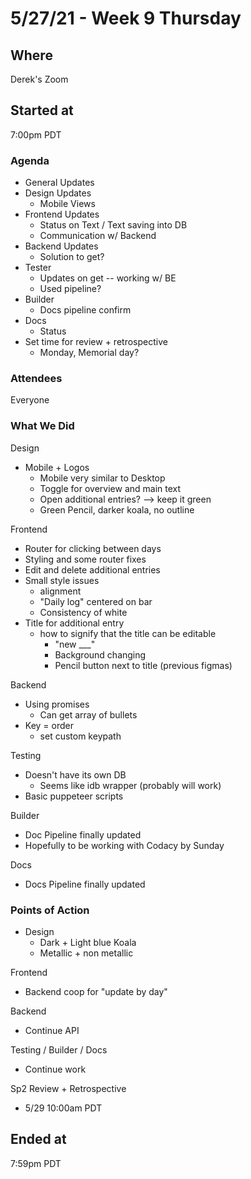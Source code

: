 # 5/27/21 - Week 9 Thursday

## Where
Derek's Zoom

## Started at
7:00pm PDT

### Agenda
- General Updates
- Design Updates
  - Mobile Views
- Frontend Updates
  - Status on Text / Text saving into DB
  - Communication w/ Backend
- Backend Updates
  - Solution to get?
- Tester
  - Updates on get -- working w/ BE
  - Used pipeline?
- Builder
  - Docs pipeline confirm
- Docs
  - Status
- Set time for review + retrospective
  - Monday, Memorial day?

### Attendees
Everyone

### What We Did
Design
- Mobile + Logos
  - Mobile very similar to Desktop
  - Toggle for overview and main text
  - Open additional entries? --> keep it green
  - Green Pencil, darker koala, no outline

Frontend
- Router for clicking between days
- Styling and some router fixes
- Edit and delete additional entries
- Small style issues
  - alignment
  - "Daily log" centered on bar
  - Consistency of white
- Title for additional entry
  - how to signify that the title can be editable
    - "new ___"
    - Background changing
    - Pencil button next to title (previous figmas)

Backend
- Using promises
  - Can get array of bullets
- Key = order
  - set custom keypath 

Testing
- Doesn't have its own DB
  - Seems like idb wrapper (probably will work)
- Basic puppeteer scripts

Builder
- Doc Pipeline finally updated
- Hopefully to be working with Codacy by Sunday

Docs
- Docs Pipeline finally updated


### Points of Action
- Design
  - Dark + Light blue Koala
  - Metallic + non metallic

Frontend
- Backend coop for "update by day"

Backend
- Continue API

Testing / Builder / Docs
- Continue work

Sp2 Review + Retrospective
- 5/29 10:00am PDT

## Ended at
7:59pm PDT